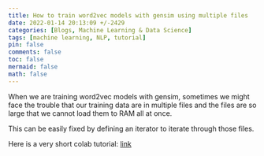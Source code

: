 ```yaml
---
title: How to train word2vec models with gensim using multiple files
date: 2022-01-14 20:13:09 +/-2429
categories: [Blogs, Machine Learning & Data Science]
tags: [machine learning, NLP, tutorial]
pin: false
comments: false
toc: false
mermaid: false
math: false
---
```


<!--
    Post Name:How_to_train_word2vec_models_with_gensim_using_multiple_files
    Post File dir: /mnt/projects/site_tmp/HoumingChen.github.io/assets/post_files/How_to_train_word2vec_models_with_gensim_using_multiple_files
-->

When we are training word2vec models with gensim, sometimes we might face the trouble that our training data are in multiple files and the files are so large that we cannot load them to RAM all at once.

This can be easily fixed by defining an iterator to iterate through those files.

Here is a very short colab tutorial:
<a href = "https://colab.research.google.com/drive/1pPq0rP2zGuv9p3Qt4RHgDETowEdPckHZ"> link </a>
